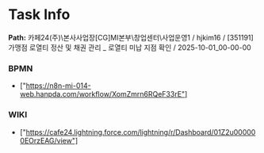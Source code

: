 # Task Info

**Path:** 카페24(주)\본사사업장\[CG]MI본부\창업센터\사업운영1 / hjkim16 / [351191] 가맹점 로열티 정산 및 채권 관리 _ 로열티 미납 지점 확인 / 2025-10-01_00-00-00

### BPMN
- ["https://n8n-mi-014-web.hanpda.com/workflow/XomZmrn6RQeF33rE"]

### WIKI
- ["https://cafe24.lightning.force.com/lightning/r/Dashboard/01Z2u000000EOrzEAG/view"]

